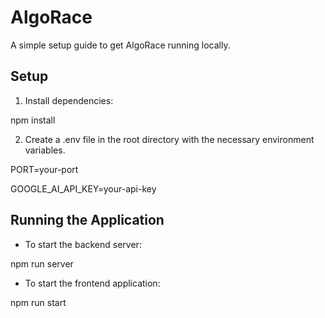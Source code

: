 # AlgoRace

A simple setup guide to get AlgoRace running locally.

## Setup

1. Install dependencies:

npm install

2. Create a .env file in the root directory with the necessary environment variables.
   
PORT=your-port

GOOGLE_AI_API_KEY=your-api-key

## Running the Application

- To start the backend server:

npm run server

- To start the frontend application:

npm run start
